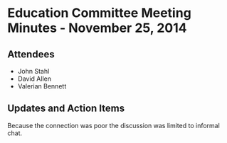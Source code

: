 # Education Committee Meeting Minutes - November 25, 2014

## Attendees

- John Stahl
- David Allen
- Valerian Bennett

## Updates and Action Items

Because the connection was poor the discussion was limited to informal chat.